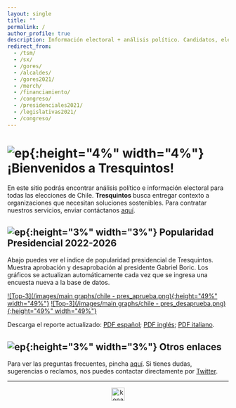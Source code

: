 ```yaml
---
layout: single
title: ""
permalink: /
author_profile: true
description: Información electoral + análisis político. Candidatos, elecciones y tendencias.
redirect_from:
  - /tsm/
  - /sx/
  - /gores/
  - /alcaldes/
  - /gores2021/
  - /merch/
  - /financiamiento/
  - /congreso/
  - /presidenciales2021/
  - /legislativas2021/
  - /congreso/
---
```


# ![ep](/images/pc.png){:height="4%" width="4%"} ¡Bienvenidos a Tresquintos!

En este sitio podrás encontrar análisis político e información electoral para todas las elecciones de Chile. **Tresquintos** busca entregar contexto a organizaciones que necesitan soluciones sostenibles. Para contratar nuestros servicios, enviar contáctanos [aquí](https://tresquintos.cl/contacto/).

## ![ep](/images/pc.png){:height="3%" width="3%"} Popularidad Presidencial 2022-2026

Abajo puedes ver el índice de popularidad presidencial de Tresquintos. Muestra aprobación y desaprobación al presidente Gabriel Boric. Los gráficos se actualizan automáticamente cada vez que se ingresa una encuesta nueva a la base de datos.

[![Top-3](/images/main graphs/chile - pres_aprueba.png){:height="49%" width="49%"}](https://tresquintos.cl/popularidad/) [![Top-3](/images/main graphs/chile - pres_desaprueba.png){:height="49%" width="49%"}](https://tresquintos.cl/popularidad/)

Descarga el reporte actualizado: [PDF español](https://github.com/tresquintos/tresquintos.github.io/blob/d532398d36c8cddf04602dc60253d2526a9c286f/reports/2022-2026%20-%20chile%20(es).pdf); [PDF inglés](https://github.com/tresquintos/tresquintos.github.io/blob/d532398d36c8cddf04602dc60253d2526a9c286f/reports/2022-2026%20-%20chile%20(es).pdf); [PDF italiano](https://github.com/tresquintos/tresquintos.github.io/blob/d532398d36c8cddf04602dc60253d2526a9c286f/reports/2022-2026%20-%20chile%20(es).pdf).

## ![ep](/images/pc.png){:height="3%" width="3%"} Otros enlaces

Para ver las preguntas frecuentes, pincha [aquí](https://tresquintos.cl/faq/). Si tienes dudas, sugerencias o reclamos, nos puedes contactar directamente por [Twitter](https://www.twitter.com/tresquintos).

---

<!-- NES -->
<style>
.aligncenter {
    text-align: center;
}
</style>
<p class="aligncenter">
    <img src="/images/nes.png" width="30" height="30" alt="konami" />
</p>
<script src="/js/topsecret.js"></script>

<script src="/js/cyberdelia.js"></script>

<script type="text/javascript"> var msTag = {"site":"tnw","page":"home","cyberdelia_page_type":"home","data":{"sponsorName":false,"isSponsoredCategory":false}}</script>

<script src="https://cdn0.tnwcdn.com/wp-content/themes/cyberdelia/assets/js/app.min.js?v=1585558461" type="text/javascript" async=""></script>



<!-- Favicon -->

<link rel="apple-touch-icon" sizes="180x180" href="/apple-touch-icon.png">
<link rel="icon" type="image/png" sizes="32x32" href="/favicon-32x32.png">
<link rel="icon" type="image/png" sizes="16x16" href="/favicon-16x16.png">
<link rel="manifest" href="/site.webmanifest">
<link rel="mask-icon" href="/safari-pinned-tab.svg" color="#5bbad5">
<meta name="msapplication-TileColor" content="#b91d47">
<meta name="theme-color" content="#ffffff">




<!-- Finisce sempre così, con la morte.
Prima però c’è stata la vita,
nascosta sotto i bla, bla, bla, bla, bla.
È tutto sedimentato sotto il chiacchiericcio e il rumore:
il silenzio e il sentimento,
l’emozione e la paura,
gli sparuti incostanti sprazzi di bellezza
e poi lo squallore disgraziato e l’uomo miserabile.
Tutto sepolto nella coperta
dell’imbarazzo dello stare al mondo:
bla, bla, bla, bla.
Altrove c’è l’Altrove,
io non mi occupo dell’Altrove.
Dunque che questo romanzo abbia inizio.
In fondo è solo un trucco, si è solo un trucco. kb. -->
